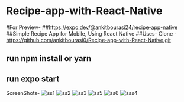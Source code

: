 # Recipe-app-with-React-Native
#For Preview- 
##https://expo.dev/@ankitbourasi24/recipe-app-native
##Simple Recipe App for Mobile, Using React Native 
##Uses- Clone -https://github.com/ankitbourasi0/Recipe-app-with-React-Native.git
## run npm install or yarn
## run expo start
ScreenShots-
![ss1](https://user-images.githubusercontent.com/34002165/169689592-074587b3-72aa-4e39-9c16-32440de1a47d.jpg)
![ss2](https://user-images.githubusercontent.com/34002165/169689600-285efc1b-8404-4036-ba77-5dc97c9a96c3.jpg)
![ss3](https://user-images.githubusercontent.com/34002165/169689603-1e2081d7-f42c-4433-9d7b-d4411b20db57.jpg)
![ss5](https://user-images.githubusercontent.com/34002165/169689605-90031bfe-5373-4c2e-8ec5-b5398c661327.jpg)
![ss6](https://user-images.githubusercontent.com/34002165/169689606-66b729ce-4621-4b4a-bd18-108fdbe6e9bc.jpg)
![sss4](https://user-images.githubusercontent.com/34002165/169689607-2bd5fe1f-0d5a-4885-bea7-6af93d2bcb7d.jpg)
